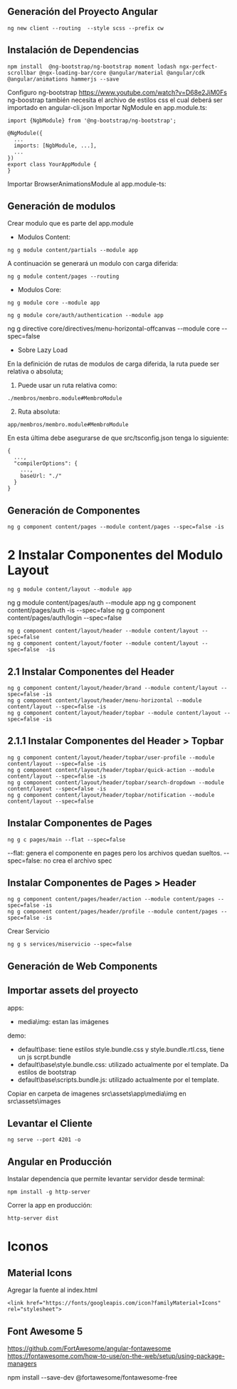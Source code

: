 ## Generación del Proyecto Angular
```
ng new client --routing  --style scss --prefix cw
```

## Instalación de Dependencias
```
npm install  @ng-bootstrap/ng-bootstrap moment lodash ngx-perfect-scrollbar @ngx-loading-bar/core @angular/material @angular/cdk @angular/animations hammerjs --save
```


Configuro ng-bootstrap
https://www.youtube.com/watch?v=D68e2JiM0Fs
ng-boostrap también necesita el archivo de estilos css el cual deberá ser importado en angular-cli.json
Importar NgModule en app.module.ts:

```
import {NgbModule} from '@ng-bootstrap/ng-bootstrap';

@NgModule({
  ...
  imports: [NgbModule, ...],
  ...
})
export class YourAppModule {
}
```

Importar BrowserAnimationsModule al app.module-ts:


## Generación de modulos
Crear modulo que es parte del app.module

+ Modulos Content:

```
ng g module content/partials --module app
```

A continuación se generará un modulo con carga diferida:
```
ng g module content/pages --routing
```


+ Modulos Core:

```
ng g module core --module app
```
```
ng g module core/auth/authentication --module app
```

ng g directive core/directives/menu-horizontal-offcanvas --module core --spec=false

+ Sobre Lazy Load

En la definición de rutas de modulos de carga diferida, la ruta puede ser relativa o absoluta;
1) Puede usar un ruta relativa como:
```
./membros/membro.module#MembroModule
```
2) Ruta absoluta:
```
app/membros/membro.module#MembroModule
```
En esta última debe asegurarse de que src/tsconfig.json tenga lo siguiente:
```
{
  ...,
  "compilerOptions": {
    ...,
    baseUrl: "./"
  }
}
```

## Generación de Componentes

```
ng g component content/pages --module content/pages --spec=false -is
```

# 2 Instalar Componentes del Modulo Layout
```
ng g module content/layout --module app

```

ng g module content/pages/auth --module app
ng g component content/pages/auth -is --spec=false
ng g component content/pages/auth/login --spec=false
```
ng g component content/layout/header --module content/layout --spec=false
ng g component content/layout/footer --module content/layout --spec=false  -is
```

## 2.1 Instalar Componentes del Header
```
ng g component content/layout/header/brand --module content/layout --spec=false -is
ng g component content/layout/header/menu-horizontal --module content/layout --spec=false -is
ng g component content/layout/header/topbar --module content/layout --spec=false -is
```

## 2.1.1 Instalar Componentes del Header > Topbar
```
ng g component content/layout/header/topbar/user-profile --module content/layout --spec=false -is
ng g component content/layout/header/topbar/quick-action --module content/layout --spec=false -is
ng g component content/layout/header/topbar/search-dropdown --module content/layout --spec=false -is
ng g component content/layout/header/topbar/notification --module content/layout --spec=false

```




## Instalar Componentes de Pages

```
ng g c pages/main --flat --spec=false
```
--flat: genera el componente en pages pero los archivos quedan sueltos.
--spec=false: no crea el archivo spec

## Instalar Componentes de Pages > Header

```
ng g component content/pages/header/action --module content/pages --spec=false -is
ng g component content/pages/header/profile --module content/pages --spec=false -is
```







Crear Servicio
```
ng g s services/miservicio --spec=false
```

## Generación de Web Components


## Importar assets del proyecto
apps: 
+ media\img: estan las imágenes

demo: 
+ default\base: tiene estilos style.bundle.css y style.bundle.rtl.css, tiene un js scrpt.bundle
+ default\base\style.bundle.css: utilizado actualmente por el template. Da estilos de bootstrap
+ default\base\scripts.bundle.js: utilizado actualmente por el template.


Copiar en carpeta de imagenes
src\assets\app\media\img
en src\assets\images


## Levantar el Cliente

```
ng serve --port 4201 -o
```

## Angular en Producción

Instalar dependencia que permite levantar servidor desde terminal:

```
npm install -g http-server
```

Correr la app en producción:

```
http-server dist
```


# Iconos

## Material Icons
Agregar la fuente al index.html
```
<link href="https://fonts/googleapis.com/icon?familyMaterial+Icons" rel="stylesheet">
```
## Font Awesome 5

https://github.com/FortAwesome/angular-fontawesome
https://fontawesome.com/how-to-use/on-the-web/setup/using-package-managers

npm install --save-dev @fortawesome/fontawesome-free
